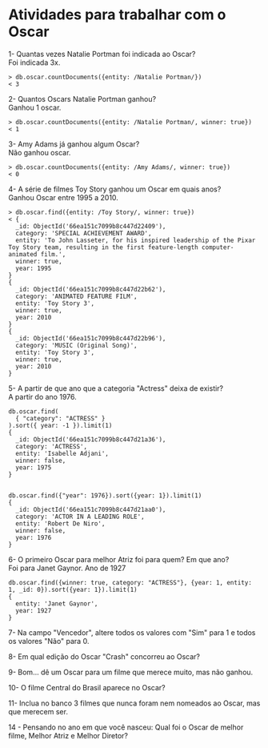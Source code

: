 # Atividades para trabalhar com o Oscar

1- Quantas vezes Natalie Portman foi indicada ao Oscar? <br>
Foi indicada 3x.
```
> db.oscar.countDocuments({entity: /Natalie Portman/})
< 3
```

2- Quantos Oscars Natalie Portman ganhou? <br>
Ganhou 1 oscar.
```
> db.oscar.countDocuments({entity: /Natalie Portman/, winner: true})
< 1
```

3- Amy Adams já ganhou algum Oscar? <br>
Não ganhou oscar.
```
> db.oscar.countDocuments({entity: /Amy Adams/, winner: true})
< 0
```

4- A série de filmes Toy Story ganhou um Oscar em quais anos? <br>
Ganhou Oscar entre 1995 a 2010.
```
> db.oscar.find({entity: /Toy Story/, winner: true})
< {
  _id: ObjectId('66ea151c7099b8c447d22409'),
  category: 'SPECIAL ACHIEVEMENT AWARD',
  entity: 'To John Lasseter, for his inspired leadership of the Pixar Toy Story team, resulting in the first feature-length computer-animated film.',
  winner: true,
  year: 1995
}
{
  _id: ObjectId('66ea151c7099b8c447d22b62'),
  category: 'ANIMATED FEATURE FILM',
  entity: 'Toy Story 3',
  winner: true,
  year: 2010
}
{
  _id: ObjectId('66ea151c7099b8c447d22b96'),
  category: 'MUSIC (Original Song)',
  entity: 'Toy Story 3',
  winner: true,
  year: 2010
}
```

5- A partir de que ano que a categoria "Actress" deixa de existir? <br>
A partir do ano 1976.

```
db.oscar.find(
  { "category": "ACTRESS" }
).sort({ year: -1 }).limit(1)
{
  _id: ObjectId('66ea151c7099b8c447d21a36'),
  category: 'ACTRESS',
  entity: 'Isabelle Adjani',
  winner: false,
  year: 1975
}


db.oscar.find({"year": 1976}).sort({year: 1}).limit(1)
{
  _id: ObjectId('66ea151c7099b8c447d21aa0'),
  category: 'ACTOR IN A LEADING ROLE',
  entity: 'Robert De Niro',
  winner: false,
  year: 1976
}

```


6- O primeiro Oscar para melhor Atriz foi para quem? Em que ano? <br>
Foi para Janet Gaynor. Ano de 1927
```
db.oscar.find({winner: true, category: "ACTRESS"}, {year: 1, entity: 1, _id: 0}).sort({year: 1}).limit(1)
{
  entity: 'Janet Gaynor',
  year: 1927
}
```

7- Na campo "Vencedor", altere todos os valores com "Sim" para 1 e todos os valores "Não" para 0.

8- Em qual edição do Oscar "Crash" concorreu ao Oscar?

9- Bom... dê um Oscar para um filme que merece muito, mas não ganhou.

10- O filme Central do Brasil aparece no Oscar?

11- Inclua no banco 3 filmes que nunca foram nem nomeados ao Oscar, mas que merecem ser. 

14 - Pensando no ano em que você nasceu: Qual foi o Oscar de melhor filme, Melhor Atriz e Melhor Diretor?
